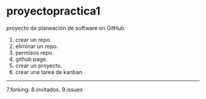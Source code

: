 # proyectopractica1
proyecto de planeación de software en GitHub

1. crear un repo.
2. eliminar un repo.
3. permisos repo.
4. github page.
5. crear un proyecto.
6. crear una tarea de kanban
-----------
7.forking.
8.invitados.
9.issues
